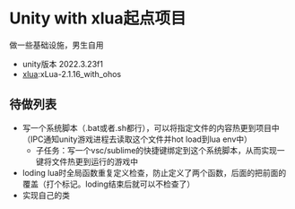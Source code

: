 # Unity with xlua起点项目

做一些基础设施，男生自用



- unity版本 2022.3.23f1
- [xlua](https://github.com/Tencent/xLua/releases):xLua-2.1.16_with_ohos



## 待做列表

- 写一个系统脚本（.bat或者.sh都行），可以将指定文件的内容热更到项目中（IPC通知unity游戏进程去读取这个文件并hot load到lua env中）
  - 子任务：写一个vsc/sublime的快捷键绑定到这个系统脚本，从而实现一键将文件热更到运行的游戏中
- loding lua时全局函数重复定义检查，防止定义了两个函数，后面的把前面的覆盖（打个标记。loding结束后就可以不检查了）
- 实现自己的类